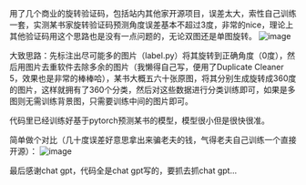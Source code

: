 用了几个商业的旋转验证码，包括站内其他家开源项目，误差太大，索性自己训练一套，实测某书家旋转验证码预测角度误差基本不超过3度，非常的nice，理论上其他验证码用这个思路也是没有一点问题的，无论双图还是单图旋转。
![image](https://github.com/8yteDance/RotateCaptcha/assets/164896531/9d6e8112-f602-4a08-a0d2-2f8b9cf37990)

大致思路：先标注出尽可能多的图片（label.py）将其旋转到正确角度（0度），然后用图片去重软件去除多余的图片（我懒得自己写，便用了Duplicate Cleaner 5，效果也是非常的棒棒哈），某书大概五六十张原图，将其分别生成旋转成360度的图片，这样就拥有了360个分类，然后对这些数据进行分类训练即可，如果是多图则无需训练背景图，只需要训练中间的图片即可。

代码里已经训练好基于pytorch预测某书的模型，模型很小但是很快很准。

简单做个对比（几十度误差好意思拿出来骗老夫的钱，气得老夫自己训练一个直接开源）：
![image](https://github.com/8yteDance/RotateCaptcha/assets/164896531/4da2c200-3e9d-4e30-b5aa-454ea5b1c980)


最后感谢chat gpt，代码全是chat gpt写的，要抓去抓chat gpt...
